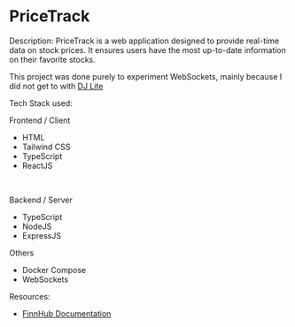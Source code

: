 # PriceTrack

Description:
PriceTrack is a web application designed to provide real-time data on stock prices. It ensures users have the most up-to-date information on their favorite stocks. 

This project was done purely to experiment WebSockets, mainly because I did not get to with [DJ Lite](https://github.com/ryanmoolala/DJ-Lite)

Tech Stack used: 
<br/>

Frontend / Client
- HTML
- Tailwind CSS
- TypeScript
- ReactJS

</br>

Backend / Server
- TypeScript
- NodeJS
- ExpressJS 

Others
- Docker Compose
- WebSockets 

Resources:
- [FinnHub Documentation](https://finnhub.io/docs/api)
